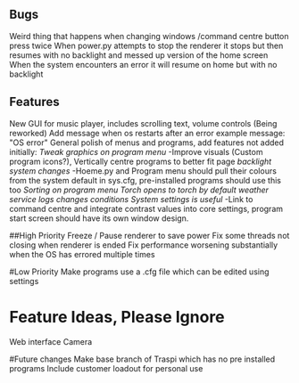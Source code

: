 ## Bugs

Weird thing that happens when changing windows
/command centre button press twice
When power.py attempts to stop the renderer it stops but then resumes with no backlight and messed up version of the home screen
When the system encounters an error it will resume on home but with no backlight

## Features
New GUI for music player, includes scrolling text, volume controls (Being reworked)
Add message when os restarts after an error example message: "OS error"
General polish of menus and programs, add features not added initially:
  *Tweak graphics on program menu* -Improve visuals (Custom program icons?), Vertically centre programs to better fit page
  *backlight system changes* -Hoeme.py and Program menu should pull their colours from the system default in sys.cfg, pre-installed programs should use this too
  *Sorting on program menu*
  *Torch opens to torch by default*
  *weather service logs changes conditions*
  *System settings is useful* -Link to command centre and integrate contrast values into core settings, program start screen should have its own window design.

##High Priority
Freeze / Pause renderer to save power
Fix some threads not closing when renderer is ended
Fix performance worsening substantially when the OS has errored multiple times

#Low Priority
Make programs use a .cfg file which can be edited using settings

# Feature Ideas, Please Ignore
Web interface
Camera

#Future changes
Make base branch of Traspi which has no pre installed programs
Include customer loadout for personal use
